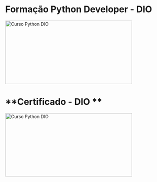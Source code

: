 # **Formação Python Developer - DIO**

<img src="https://hermes.dio.me/tracks/cover/ac0e208f-9ab9-471d-84ae-0107cfd2156a.png" alt="Curso Python DIO" width="400" height="200">


# **Certificado - DIO **

<img src="https://hermes.dio.me/certificates/FQZ9R7JR.pdf" alt="Curso Python DIO" width="400" height="200">
